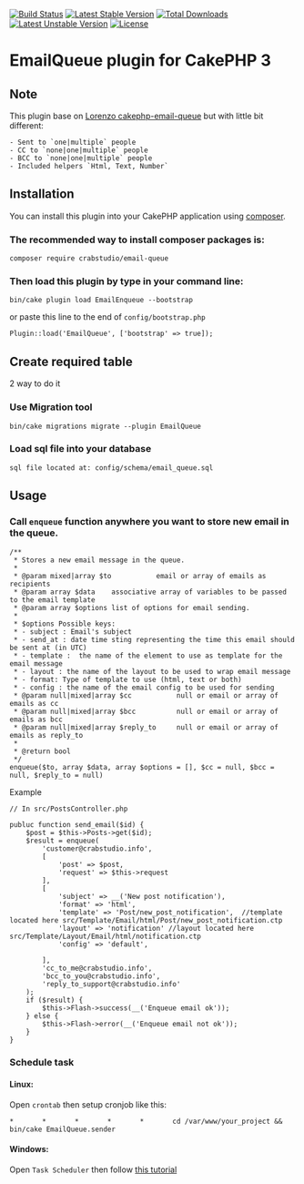 [![Build Status](https://travis-ci.org/crabstudio/emailqueue.svg?branch=master)](https://travis-ci.org/crabstudio/emailqueue) [![Latest Stable Version](https://poser.pugx.org/crabstudio/email-queue/v/stable)](https://packagist.org/packages/crabstudio/email-queue) [![Total Downloads](https://poser.pugx.org/crabstudio/email-queue/downloads)](https://packagist.org/packages/crabstudio/email-queue) [![Latest Unstable Version](https://poser.pugx.org/crabstudio/email-queue/v/unstable)](https://packagist.org/packages/crabstudio/email-queue) [![License](https://poser.pugx.org/crabstudio/email-queue/license)](https://packagist.org/packages/crabstudio/email-queue)
# EmailQueue plugin for CakePHP 3

## Note

This plugin base on [Lorenzo cakephp-email-queue](https://github.com/lorenzo/cakephp-email-queue) but with little bit different:

	- Sent to `one|multiple` people
	- CC to `none|one|multiple` people
	- BCC to `none|one|multiple` people
	- Included helpers `Html, Text, Number`

## Installation

You can install this plugin into your CakePHP application using [composer](http://getcomposer.org).

### The recommended way to install composer packages is:

```
composer require crabstudio/email-queue
```

### Then load this plugin by type in your command line:

```
bin/cake plugin load EmailEnqueue --bootstrap
```
or paste this line to the end of `config/bootstrap.php`
```
Plugin::load('EmailQueue', ['bootstrap' => true]);
```

## Create required table

2 way to do it

### Use Migration tool

```
bin/cake migrations migrate --plugin EmailQueue
```

### Load sql file into your database

```
sql file located at: config/schema/email_queue.sql
```

## Usage

### Call `enqueue` function anywhere you want to store new email in the queue.

```
/**
 * Stores a new email message in the queue.
 *
 * @param mixed|array $to           email or array of emails as recipients
 * @param array $data    associative array of variables to be passed to the email template
 * @param array $options list of options for email sending.
 *
 * $options Possible keys:
 * - subject : Email's subject
 * - send_at : date time sting representing the time this email should be sent at (in UTC)
 * - template :  the name of the element to use as template for the email message
 * - layout : the name of the layout to be used to wrap email message
 * - format: Type of template to use (html, text or both)
 * - config : the name of the email config to be used for sending
 * @param null|mixed|array $cc           null or email or array of emails as cc
 * @param null|mixed|array $bcc          null or email or array of emails as bcc
 * @param null|mixed|array $reply_to     null or email or array of emails as reply_to
 *
 * @return bool
 */
enqueue($to, array $data, array $options = [], $cc = null, $bcc = null, $reply_to = null)
```

Example

```
// In src/PostsController.php

publuc function send_email($id) {
	$post = $this->Posts->get($id);
	$result = enqueue(
		'customer@crabstudio.info',
		[
			'post' => $post,
			'request' => $this->request
		],
		[
			'subject' => __('New post notification'),
			'format' => 'html',
			'template' => 'Post/new_post_notification',  //template located here src/Template/Email/html/Post/new_post_notification.ctp
			'layout' => 'notification' //layout located here src/Template/Layout/Email/html/notification.ctp
			'config' => 'default',

		],
		'cc_to_me@crabstudio.info',
		'bcc_to_you@crabstudio.info',
		'reply_to_support@crabstudio.info'
	);
	if ($result) {
		$this->Flash->success(__('Enqueue email ok'));
	} else {
		$this->Flash->error(__('Enqueue email not ok'));
	}
}
```

### Schedule task

#### Linux:

Open `crontab` then setup cronjob like this:
```
*       *       *       *       *       cd /var/www/your_project && bin/cake EmailQueue.sender
```

#### Windows:

Open `Task Scheduler` then follow [this tutorial](http://www.digitalcitizen.life/how-create-task-basic-task-wizard)